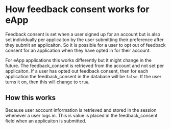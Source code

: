 # How feedback consent works for eApp

Feedback consent is set when a user signed up for an account but is also set individually per applicaiton by the user submitting their preference after they submit an applicaiton. So it is possible for a user to opt out of feedback consent for an application when they have opted in for their account.

For eApp applications this works differently but it might change in the future. The feedback_consent is retrieved from the account and not set per applicaiton. If a user has opted out feedback consent, then for each application the feedback_consent in the database will be `false`. If the user turns it on, then this will change to `true`.

## How this works

Because user account information is retrieved and stored in the session whenever a user logs in. This is value is placed in the feedback_consent field when an applicaiton is submitted.